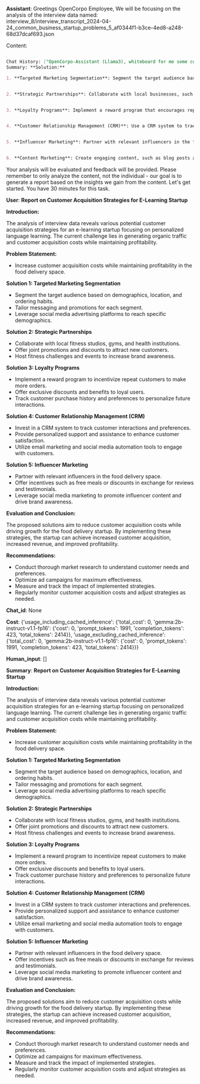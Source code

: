**Assistant**: Greetings OpenCorpo Employee, We will be focusing on the analysis of the interview data named: interview_8/interview_transcript_2024-04-24_common_business_startup_problems_5_af0344f1-b3ce-4ed8-a248-68d37dcaf693.json 


 Content: 

 ```md

 Chat History: ["OpenCorpo-Assistant (Llama3), whiteboard for me some common business startup problems. Propose a solution for customer acquisition. I will evaluate your answers and give my feedback, then propose a problem to you. You will answer and I will evaluate. Let's now begin. You have 30 minutes.", "Sounds great! I'm ready to assist you with brainstorming solutions for customer acquisition. In the next 30 minutes, I can offer insights and help you propose solutions.\n\nWhat would you like to discuss?", "Excellent enthusiasm! Let's dive into a common problem many startups face: acquiring new customers.\n\nProblem Statement:\n\nA startup in the e-learning space has developed an innovative platform for personalized language learning. They've built a solid product, but struggle to attract and retain new customers. Their current marketing efforts are mainly focused on social media advertising, which hasn't yielded significant results. The company is looking to diversify its customer acquisition strategies.\n\nNow it's your turn! What potential solutions or ideas do you have for the startup to acquire more customers?", '**Solution 1: Content Marketing and SEO Optimization:**\n\n* Create high-quality blog posts, articles, and videos that target specific pain points and interests of their target audience.\n* Optimize website content and meta descriptions with relevant keywords to improve organic search visibility.\n* Partner with relevant influencers in the language learning space for guest blogging and cross-promotion.\n\n**Solution 2: Referral Program:**\n\n* Implement a robust referral program that incentivizes existing customers to recommend the platform to their networks.\n* Offer attractive rewards, such as discounts, free credits, or early access to new features.\n* Track referral sources and measure referral program performance to identify areas for improvement.\n\n**Solution 3: Social Media Engagement:**\n\n* Establish a strong presence on relevant social media platforms where the target audience is active.\n* Share engaging content, interact with followers, and run targeted social media ads.\n* Collaborate with influencers and industry experts to reach a wider audience.\n\n**Solution 4: Targeted Advertising:**\n\n* Use platforms like Google Ads and Facebook Ads to target specific demographics and interests based on their behavior and preferences.\n* A/B test different ad variations to optimize for maximum conversions.\n* Consider retargeting customers who have previously interacted with the platform.\n\n**Additional Tips:**\n\n* Offer freemium or introductory pricing to attract new users and encourage trial subscriptions.\n* Create a valuable onboarding experience that provides clear instructions and support.\n* Gather customer feedback and analytics data regularly to identify areas for improvement.', "Wow, impressive solutions!\n\nI'll evaluate each solution:\n\n1. **Content Marketing and SEO Optimization**: Excellent idea! By creating high-quality content and optimizing the website for search engines, the startup can attract organic traffic and establish itself as a thought leader in the language learning space.\n2. **Referral Program**: A great way to leverage existing customers and encourage word-of-mouth marketing. The referral program should be designed with clear incentives and tracking mechanisms to measure its effectiveness.\n3. **Social Media Engagement**: Social media is an essential channel for customer acquisition, especially when targeting a younger audience. Engaging content, influencer collaborations, and targeted ads can help increase brand awareness and attract new customers.\n4. **Targeted Advertising**: A/B testing and retargeting are crucial to optimize ad performance and maximize conversions.\n\nAdditional Tips:\n* Freemium pricing is an excellent strategy to attract new users and encourage trial subscriptions.\n* Onboarding experience should be clear, concise, and supportive to ensure a smooth transition from free to paid services.\n* Gathering customer feedback and analytics data regularly will help the startup identify areas for improvement and optimize its strategies accordingly.\n\nNow, let's discuss some potential challenges or limitations associated with these solutions. Are there any potential drawbacks or considerations you'd like to address?\n\n(P.S. You have about 10 minutes left in our brainstorming session!)", "The challenge with implementing these solutions lies in their ability to effectively reach the target audience and generate sufficient conversions. Additionally, the competition in the e-learning space is fierce, so attracting new customers can be a significant effort.\n\nAnother challenge is ensuring the long-term sustainability of the acquired customer base. Encouraging repeat purchases and fostering loyalty will be crucial for the startup's success.\n\nFinally, optimizing ad performance may require significant resources and expertise, which might be limited for smaller companies.", "Excellent points! You're absolutely right that implementing these solutions effectively requires reaching the target audience and generating sufficient conversions. The e-learning space is indeed a competitive market, making it challenging to stand out.\n\nEnsuring long-term sustainability of the acquired customer base is crucial. Fostering repeat purchases and loyalty can be achieved through various means such as:\n\n* Providing exceptional customer service\n* Offering regular updates and new features\n* Implementing a robust retention strategy\n\nRegarding optimizing ad performance, you're correct that it may require significant resources and expertise. For smaller companies, this might be a barrier to entry.\n\nLet's propose a problem for you to solve:\nA startup in the food delivery space is struggling to increase customer acquisition costs while maintaining profitability. They've tried various marketing strategies but have seen limited success. What potential solutions or ideas do you have for the startup to reduce customer acquisition costs and drive growth?\n\n(Remember, I'll evaluate your response and provide feedback!)", "**Problem Statement:**\n\nA food delivery startup is struggling to increase customer acquisition costs while maintaining profitability. They've tried various marketing strategies but have seen limited success. What potential solutions or ideas do you have for the startup to reduce customer acquisition costs and drive growth?", "I think there might be a small mistake! You provided the same problem statement as before, instead of proposing a new solution for the food delivery startup.\n\nLet's try again! I'll give you another chance to propose a solution. Please respond with your ideas on how the food delivery startup can reduce customer acquisition costs and drive growth.\n\n(And don't worry, I won't evaluate this response - we'll start fresh!)", '**Solution:**\n\n1. **Targeted Marketing Segmentation**: Segment the target audience based on demographics, location, and ordering habits. This allows for tailored messaging and promotions that resonate with each segment.\n\n\n2. **Strategic Partnerships**: Collaborate with local businesses, such as gyms or fitness studios, to reach health-conscious consumers. Offer joint promotions and discounts to attract new customers.\n\n\n3. **Loyalty Programs**: Implement a reward program that encourages repeat customers to make more orders. This can include points systems, discounts, or exclusive access to new menu items.\n\n\n4. **Customer Relationship Management (CRM)**: Use a CRM system to track customer interactions, preferences, and purchase history. This allows for personalized communication and targeted marketing campaigns.\n\n\n5. **Influencer Marketing**: Partner with relevant influencers in the food delivery space to promote the platform to their followers. Offer incentives such as free meals or discounts to influencers in exchange for reviews and testimonials.\n\n\n6. **Content Marketing**: Create engaging content, such as blog posts and videos, that addresses the pain points and interests of the target audience. Share these on social media and through email marketing.'] 
 Summary: **Solution:**

1. **Targeted Marketing Segmentation**: Segment the target audience based on demographics, location, and ordering habits. This allows for tailored messaging and promotions that resonate with each segment.


2. **Strategic Partnerships**: Collaborate with local businesses, such as gyms or fitness studios, to reach health-conscious consumers. Offer joint promotions and discounts to attract new customers.


3. **Loyalty Programs**: Implement a reward program that encourages repeat customers to make more orders. This can include points systems, discounts, or exclusive access to new menu items.


4. **Customer Relationship Management (CRM)**: Use a CRM system to track customer interactions, preferences, and purchase history. This allows for personalized communication and targeted marketing campaigns.


5. **Influencer Marketing**: Partner with relevant influencers in the food delivery space to promote the platform to their followers. Offer incentives such as free meals or discounts to influencers in exchange for reviews and testimonials.


6. **Content Marketing**: Create engaging content, such as blog posts and videos, that addresses the pain points and interests of the target audience. Share these on social media and through email marketing. 
``` 


 Your analysis will be evaluated and feedback will be provided. Please remember to only analyze the content, not the individual - our goal is to generate a report based on the insights we gain from the content. Let's get started. You have 30 minutes for this task.

**User**: **Report on Customer Acquisition Strategies for E-Learning Startup**

**Introduction:**

The analysis of interview data reveals various potential customer acquisition strategies for an e-learning startup focusing on personalized language learning. The current challenge lies in generating organic traffic and customer acquisition costs while maintaining profitability.

**Problem Statement:**

* Increase customer acquisition costs while maintaining profitability in the food delivery space.

**Solution 1: Targeted Marketing Segmentation**

* Segment the target audience based on demographics, location, and ordering habits.
* Tailor messaging and promotions for each segment.
* Leverage social media advertising platforms to reach specific demographics.

**Solution 2: Strategic Partnerships**

* Collaborate with local fitness studios, gyms, and health institutions.
* Offer joint promotions and discounts to attract new customers.
* Host fitness challenges and events to increase brand awareness.

**Solution 3: Loyalty Programs**

* Implement a reward program to incentivize repeat customers to make more orders.
* Offer exclusive discounts and benefits to loyal users.
* Track customer purchase history and preferences to personalize future interactions.

**Solution 4: Customer Relationship Management (CRM)**

* Invest in a CRM system to track customer interactions and preferences.
* Provide personalized support and assistance to enhance customer satisfaction.
* Utilize email marketing and social media automation tools to engage with customers.

**Solution 5: Influencer Marketing**

* Partner with relevant influencers in the food delivery space.
* Offer incentives such as free meals or discounts in exchange for reviews and testimonials.
* Leverage social media marketing to promote influencer content and drive brand awareness.

**Evaluation and Conclusion:**

The proposed solutions aim to reduce customer acquisition costs while driving growth for the food delivery startup. By implementing these strategies, the startup can achieve increased customer acquisition, increased revenue, and improved profitability.

**Recommendations:**

* Conduct thorough market research to understand customer needs and preferences.
* Optimize ad campaigns for maximum effectiveness.
* Measure and track the impact of implemented strategies.
* Regularly monitor customer acquisition costs and adjust strategies as needed.

**Chat_id**: None

**Cost**: {'usage_including_cached_inference': {'total_cost': 0, 'gemma:2b-instruct-v1.1-fp16': {'cost': 0, 'prompt_tokens': 1991, 'completion_tokens': 423, 'total_tokens': 2414}}, 'usage_excluding_cached_inference': {'total_cost': 0, 'gemma:2b-instruct-v1.1-fp16': {'cost': 0, 'prompt_tokens': 1991, 'completion_tokens': 423, 'total_tokens': 2414}}}

**Human_input**: []

**Summary**: **Report on Customer Acquisition Strategies for E-Learning Startup**

**Introduction:**

The analysis of interview data reveals various potential customer acquisition strategies for an e-learning startup focusing on personalized language learning. The current challenge lies in generating organic traffic and customer acquisition costs while maintaining profitability.

**Problem Statement:**

* Increase customer acquisition costs while maintaining profitability in the food delivery space.

**Solution 1: Targeted Marketing Segmentation**

* Segment the target audience based on demographics, location, and ordering habits.
* Tailor messaging and promotions for each segment.
* Leverage social media advertising platforms to reach specific demographics.

**Solution 2: Strategic Partnerships**

* Collaborate with local fitness studios, gyms, and health institutions.
* Offer joint promotions and discounts to attract new customers.
* Host fitness challenges and events to increase brand awareness.

**Solution 3: Loyalty Programs**

* Implement a reward program to incentivize repeat customers to make more orders.
* Offer exclusive discounts and benefits to loyal users.
* Track customer purchase history and preferences to personalize future interactions.

**Solution 4: Customer Relationship Management (CRM)**

* Invest in a CRM system to track customer interactions and preferences.
* Provide personalized support and assistance to enhance customer satisfaction.
* Utilize email marketing and social media automation tools to engage with customers.

**Solution 5: Influencer Marketing**

* Partner with relevant influencers in the food delivery space.
* Offer incentives such as free meals or discounts in exchange for reviews and testimonials.
* Leverage social media marketing to promote influencer content and drive brand awareness.

**Evaluation and Conclusion:**

The proposed solutions aim to reduce customer acquisition costs while driving growth for the food delivery startup. By implementing these strategies, the startup can achieve increased customer acquisition, increased revenue, and improved profitability.

**Recommendations:**

* Conduct thorough market research to understand customer needs and preferences.
* Optimize ad campaigns for maximum effectiveness.
* Measure and track the impact of implemented strategies.
* Regularly monitor customer acquisition costs and adjust strategies as needed.

